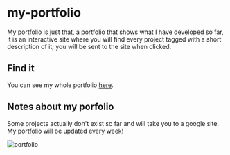 # my-portfolio

My portfolio is just that, a portfolio that shows  what I have developed so far, it is an interactive site where you will find every project tagged with a short description of it; you will be sent to the site when clicked.
## Find it

You can see my whole portfolio [here](https://esgarsad.github.io/my-portfolio/).

## Notes about my porfolio

Some projects actually don't exist so far and will take you to a google site. My portfolio will be updated every week!



![portfolio](https://github.com/esgarsad/my-porfolio/blob/main/develop/pictures/portfolio.JPG?raw=true)

